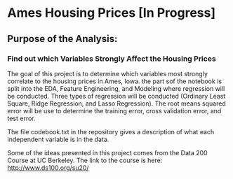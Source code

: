 # Ames Housing Prices [In Progress]

## Purpose of the Analysis:

### Find out which Variables Strongly Affect the Housing Prices

The goal of this project is to determine which variables most strongly correlate to the housing prices in Ames, Iowa. the part sof the notebook is split into the EDA, Feature Engineering, and Modeling where regression will be conducted. Three types of regression will be conducted (Ordinary Least Square, Ridge Regression, and Lasso Regression). The root means squared error will be use to determine the training error, cross validation error, and test error.

The file codebook.txt in the repository gives a description of what each independent variable is in the data.

Some of the ideas presented in this project comes from the Data 200 Course at UC Berkeley. The link to the course is here: http://www.ds100.org/su20/

